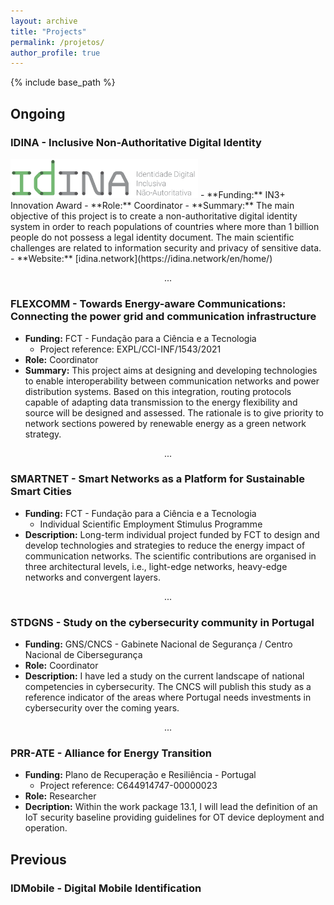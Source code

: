 ```yaml
---
layout: archive
title: "Projects"
permalink: /projetos/
author_profile: true
---
```


{% include base_path %}


## Ongoing

### IDINA - Inclusive Non-Authoritative Digital Identity  
<img src="/images/idi.png" width="300">
- **Funding:** IN3+ Innovation Award 
- **Role:** Coordinator
- **Summary:**
    The main objective of this project is to create a non-authoritative digital identity system in order to reach populations of countries where more than 1 billion people do not possess a legal identity document. The main scientific challenges are related to information security and privacy of sensitive data.
- **Website:** [idina.network](https://idina.network/en/home/)

<p style="text-align: center;">...</p>
 
### FLEXCOMM - Towards Energy-aware Communications: Connecting the power grid and communication infrastructure
- **Funding:** FCT - Fundação para a Ciência e a Tecnologia
    - Project reference: EXPL/CCI-INF/1543/2021
- **Role:** Coordinator
- **Summary:** This project aims at designing and developing technologies to enable interoperability between communication networks and power distribution systems. Based on this integration, routing protocols capable of adapting data transmission to the energy flexibility and source will be designed and assessed. The rationale is to give priority to network sections powered by renewable energy as a green network strategy.

<p style="text-align: center;">...</p>

### SMARTNET - Smart Networks as a Platform for Sustainable Smart Cities
- **Funding:** FCT - Fundação para a Ciência e a Tecnologia
    - Individual Scientific Employment Stimulus Programme
- **Description:** Long-term individual project funded by FCT to design and develop technologies and strategies to reduce the energy impact of communication networks. The scientific contributions are organised in three architectural levels, i.e., light-edge networks, heavy-edge networks and convergent layers.

<p style="text-align: center;">...</p>

### STDGNS - Study on the cybersecurity community in Portugal
- **Funding:** GNS/CNCS - Gabinete Nacional de Segurança / Centro Nacional de Cibersegurança
- **Role:** Coordinator
- **Description:** I have led a study on the current landscape of national competencies in cybersecurity. The CNCS will publish this study as a reference indicator of the areas where Portugal needs investments in cybersecurity over the coming years.

<p style="text-align: center;">...</p>

### PRR-ATE - Alliance for Energy Transition
- **Funding:** Plano de Recuperação e Resiliência - Portugal
    - Project reference: C644914747-00000023
- **Role:** Researcher
- **Decription:** Within the work package 13.1, I will lead the definition of an IoT security baseline providing guidelines for OT device deployment and operation.


## Previous

### IDMobile - Digital Mobile Identification